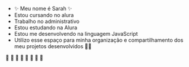 
- ✨ Meu nome é Sarah ✨ 
- Estou cursando no alura 
- Trabalho no administrativo
- Estou estudando na Alura
- Estou me desenvolvendo na linguagem JavaScript
- Utilizo esse espaço para minha organização e compartilhamento dos meu projetos desenvolvidos 💙💙

 👋 👋 👋 👋 👋 👋 👋 👋



 
